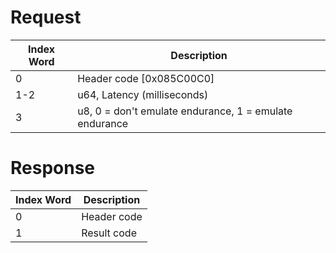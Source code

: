 # Request

| Index Word | Description                                            |
|------------|--------------------------------------------------------|
| 0          | Header code \[0x085C00C0\]                             |
| 1-2        | u64, Latency (milliseconds)                            |
| 3          | u8, 0 = don't emulate endurance, 1 = emulate endurance |

# Response

| Index Word | Description |
|------------|-------------|
| 0          | Header code |
| 1          | Result code |